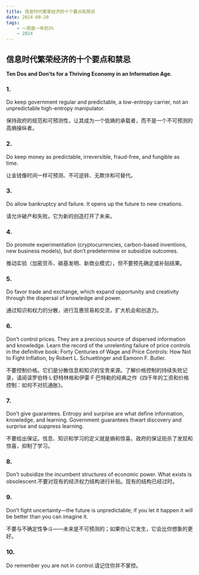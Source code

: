 ```yaml
---
title: 信息时代繁荣经济的十个要点和禁忌
date: 2024-09-20
tags:
    - 一周是一年的2%
    - 2024
---
```


## 信息时代繁荣经济的十个要点和禁忌

**Ten Dos and Don’ts for a Thriving Economy in an Information Age.**



### 1.

Do keep government regular and predictable, a low-entropy carrier, not an unpredictable high-entropy manipulator.

保持政府的规范和可预测性，让其成为一个低熵的承载者，而不是一个不可预测的高熵操纵者。



### 2.

Do keep money as predictable, irreversible, fraud-free, and fungible as time.

让金钱像时间一样可预测、不可逆转、无欺诈和可替代。



### 3.

Do allow bankruptcy and failure. It opens up the future to new creations.

请允许破产和失败。它为新的创造打开了未来。



### 4.

Do promote experimentation (cryptocurrencies, carbon-based inventions, new business models), but don’t predetermine or subsidize outcomes.

推动实验（加密货币、碳基发明、新商业模式），但不要预先确定或补贴结果。



### 5.

Do favor trade and exchange, which expand opportunity and creativity through the dispersal of knowledge and power.

通过知识和权力的分散，进行互惠贸易和交流，扩大机会和创造力。



### 6.

Don’t control prices. They are a precious source of dispersed information and knowledge. Learn the record of the unrelenting failure of price controls in the definitive book: Forty Centuries of Wage and Price Controls: How Not to Fight Inflation, by Robert L. Schuettinger and Eamonn F. Butler.

不要控制价格。它们是分散信息和知识的宝贵来源。了解价格控制的持续失败记录，请阅读罗伯特·L·舒特林格和伊蒙·F·巴特勒的经典之作《四千年的工资和价格控制：如何不对抗通胀》。



### 7.

Don’t give guarantees. Entropy and surprise are what define information, knowledge, and learning. Government guarantees thwart discovery and surprise and suppress learning.

不要给出保证。信息、知识和学习的定义就是熵和惊喜。政府的保证扼杀了发现和惊喜，抑制了学习。



### 8.

Don’t subsidize the incumbent structures of economic power. What exists is obsolescent.不要对现有的经济权力结构进行补贴。现有的结构已经过时。



### 9.

Don’t fight uncertainty—the future is unpredictable; if you let it happen it will be better than you can imagine it.

不要与不确定性争斗——未来是不可预测的；如果你让它发生，它会比你想象的更好。



### 10.


Do remember you are not in control.请记住你并不掌控。